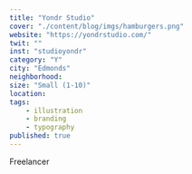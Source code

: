 ```yaml
---
title: "Yondr Studio"
cover: "./content/blog/imgs/hamburgers.png"
website: "https://yondrstudio.com/"
twit: ""
inst: "studioyondr"
category: "Y"
city: "Edmonds"
neighborhood:
size: "Small (1-10)"
location: 
tags:
    - illustration
    - branding
    - typography
published: true
---
```


Freelancer
